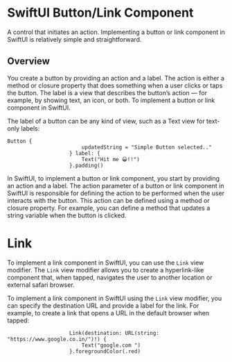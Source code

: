 # SwiftUI Button/Link Component 
A control that initiates an action. Implementing a button or link component in SwiftUI is relatively simple and straightforward. 
## Overview
You create a button by providing an action and a label. The action is either a method or closure property that does something when a user clicks or taps the button. The label is a view that describes the button’s action — for example, by showing text, an icon, or both. To implement a button or link component in SwiftUI.

The label of a button can be any kind of view, such as a Text view for text-only labels: 
```
Button {
                        updatedString = "Simple Button selected.."
                    } label: {
                        Text("Hit me 😀!!")
                    }.padding()
```

In SwiftUI, to implement a button or link component, you start by providing an action and a label. The action parameter of a button or link component in SwiftUI is responsible for defining the action to be performed when the user interacts with the button. This action can be defined using a method or closure property. For example, you can define a method that updates a string variable when the button is clicked.

# Link 
To implement a link component in SwiftUI, you can use the `Link` view modifier. The `Link` view modifier allows you to create a hyperlink-like component that, when tapped, navigates the user to another location or external safari browser.

To implement a link component in SwiftUI using the `Link` view modifier, you can specify the destination URL and provide a label for the link. For example, to create a link that opens a URL in the default browser when tapped:
```
                    Link(destination: URL(string: "https://www.google.co.in/")!) {
                        Text("google.com ")
                    }.foregroundColor(.red)
```

